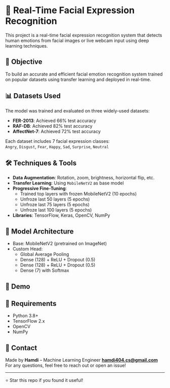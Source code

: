 # 🧠 Real-Time Facial Expression Recognition

This project is a real-time facial expression recognition system that detects human emotions from facial images or live webcam input using deep learning techniques.

## 🎯 Objective
To build an accurate and efficient facial emotion recognition system trained on popular datasets using transfer learning and deployed in real-time.

## 📊 Datasets Used
The model was trained and evaluated on three widely-used datasets:
- **FER-2013**: Achieved 66% test accuracy
- **RAF-DB**: Achieved 82% test accuracy
- **AffectNet-7**: Achieved 72% test accuracy

Each dataset includes 7 facial expression classes:  
`Angry`, `Disgust`, `Fear`, `Happy`, `Sad`, `Surprise`, `Neutral`

## 🛠️ Techniques & Tools
- **Data Augmentation**: Rotation, zoom, brightness, horizontal flip, etc.
- **Transfer Learning**: Using `MobileNetV2` as base model
- **Progressive Fine-Tuning**:
  - Trained top layers with frozen MobileNetV2 (10 epochs)
  - Unfroze last 50 layers (5 epochs)
  - Unfroze last 75 layers (5 epochs)
  - Unfroze last 100 layers (5 epochs)
- **Libraries**: TensorFlow, Keras, OpenCV, NumPy

## 🧠 Model Architecture
- Base: MobileNetV2 (pretrained on ImageNet)
- Custom Head:
  - Global Average Pooling
  - Dense (128) + ReLU + Dropout (0.5)
  - Dense (128) + ReLU + Dropout (0.5)
  - Dense (7) with Softmax

## 🎥 Demo


## 📌 Requirements
- Python 3.8+
- TensorFlow 2.x
- OpenCV
- NumPy

## 📧 Contact
Made by **Hamdi** – Machine Learning Engineer 
**hamdi404.cs@gmail.com**
For any questions, feel free to reach out or open an issue!

---

⭐ Star this repo if you found it useful!
